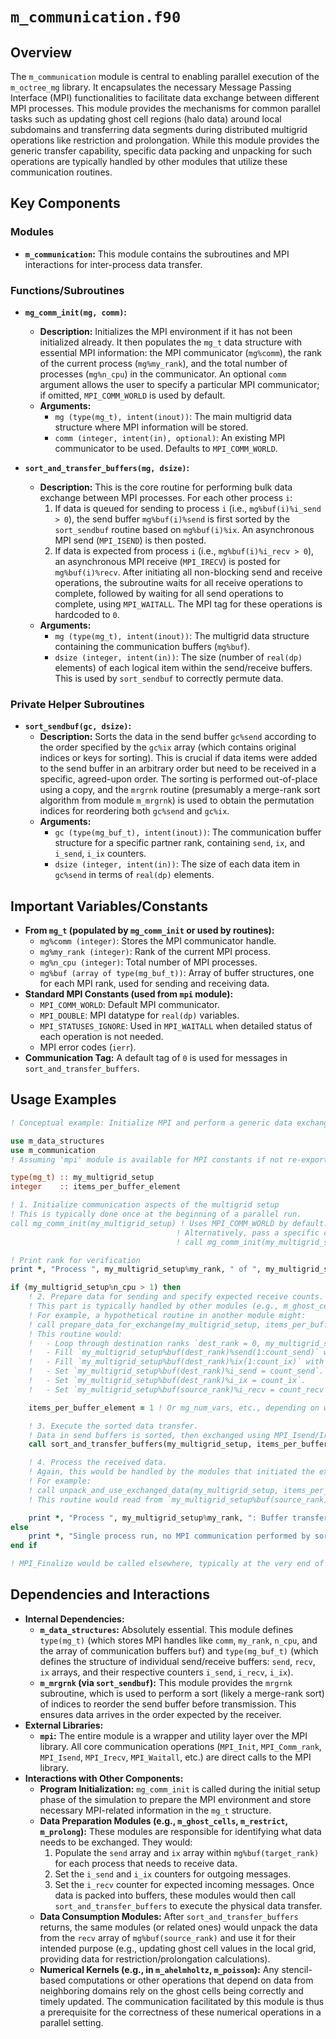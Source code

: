 # `m_communication.f90`

## Overview

The `m_communication` module is central to enabling parallel execution of the `m_octree_mg` library. It encapsulates the necessary Message Passing Interface (MPI) functionalities to facilitate data exchange between different MPI processes. This module provides the mechanisms for common parallel tasks such as updating ghost cell regions (halo data) around local subdomains and transferring data segments during distributed multigrid operations like restriction and prolongation. While this module provides the generic transfer capability, specific data packing and unpacking for such operations are typically handled by other modules that utilize these communication routines.

## Key Components

### Modules

- **`m_communication`:** This module contains the subroutines and MPI interactions for inter-process data transfer.

### Functions/Subroutines

- **`mg_comm_init(mg, comm)`:**
  - **Description:** Initializes the MPI environment if it has not been initialized already. It then populates the `mg_t` data structure with essential MPI information: the MPI communicator (`mg%comm`), the rank of the current process (`mg%my_rank`), and the total number of processes (`mg%n_cpu`) in the communicator. An optional `comm` argument allows the user to specify a particular MPI communicator; if omitted, `MPI_COMM_WORLD` is used by default.
  - **Arguments:**
    - `mg (type(mg_t), intent(inout))`: The main multigrid data structure where MPI information will be stored.
    - `comm (integer, intent(in), optional)`: An existing MPI communicator to be used. Defaults to `MPI_COMM_WORLD`.

- **`sort_and_transfer_buffers(mg, dsize)`:**
  - **Description:** This is the core routine for performing bulk data exchange between MPI processes. For each other process `i`:
    1. If data is queued for sending to process `i` (i.e., `mg%buf(i)%i_send > 0`), the send buffer `mg%buf(i)%send` is first sorted by the `sort_sendbuf` routine based on `mg%buf(i)%ix`. An asynchronous MPI send (`MPI_ISEND`) is then posted.
    2. If data is expected from process `i` (i.e., `mg%buf(i)%i_recv > 0`), an asynchronous MPI receive (`MPI_IRECV`) is posted for `mg%buf(i)%recv`.
    After initiating all non-blocking send and receive operations, the subroutine waits for all receive operations to complete, followed by waiting for all send operations to complete, using `MPI_WAITALL`. The MPI tag for these operations is hardcoded to `0`.
  - **Arguments:**
    - `mg (type(mg_t), intent(inout))`: The multigrid data structure containing the communication buffers (`mg%buf`).
    - `dsize (integer, intent(in))`: The size (number of `real(dp)` elements) of each logical item within the send/receive buffers. This is used by `sort_sendbuf` to correctly permute data.

### Private Helper Subroutines

- **`sort_sendbuf(gc, dsize)`:**
  - **Description:** Sorts the data in the send buffer `gc%send` according to the order specified by the `gc%ix` array (which contains original indices or keys for sorting). This is crucial if data items were added to the send buffer in an arbitrary order but need to be received in a specific, agreed-upon order. The sorting is performed out-of-place using a copy, and the `mrgrnk` routine (presumably a merge-rank sort algorithm from module `m_mrgrnk`) is used to obtain the permutation indices for reordering both `gc%send` and `gc%ix`.
  - **Arguments:**
    - `gc (type(mg_buf_t), intent(inout))`: The communication buffer structure for a specific partner rank, containing `send`, `ix`, and `i_send`, `i_ix` counters.
    - `dsize (integer, intent(in))`: The size of each data item in `gc%send` in terms of `real(dp)` elements.

## Important Variables/Constants

- **From `mg_t` (populated by `mg_comm_init` or used by routines):**
  - `mg%comm (integer)`: Stores the MPI communicator handle.
  - `mg%my_rank (integer)`: Rank of the current MPI process.
  - `mg%n_cpu (integer)`: Total number of MPI processes.
  - `mg%buf (array of type(mg_buf_t))`: Array of buffer structures, one for each MPI rank, used for sending and receiving data.
- **Standard MPI Constants (used from `mpi` module):**
  - `MPI_COMM_WORLD`: Default MPI communicator.
  - `MPI_DOUBLE`: MPI datatype for `real(dp)` variables.
  - `MPI_STATUSES_IGNORE`: Used in `MPI_WAITALL` when detailed status of each operation is not needed.
  - MPI error codes (`ierr`).
- **Communication Tag:** A default tag of `0` is used for messages in `sort_and_transfer_buffers`.

## Usage Examples

```fortran
! Conceptual example: Initialize MPI and perform a generic data exchange.

use m_data_structures
use m_communication
! Assuming 'mpi' module is available for MPI constants if not re-exported.

type(mg_t) :: my_multigrid_setup
integer    :: items_per_buffer_element

! 1. Initialize communication aspects of the multigrid setup
! This is typically done once at the beginning of a parallel run.
call mg_comm_init(my_multigrid_setup) ! Uses MPI_COMM_WORLD by default.
                                     ! Alternatively, pass a specific communicator:
                                     ! call mg_comm_init(my_multigrid_setup, my_custom_comm)

! Print rank for verification
print *, "Process ", my_multigrid_setup%my_rank, " of ", my_multigrid_setup%n_cpu, " initialized."

if (my_multigrid_setup%n_cpu > 1) then
    ! 2. Prepare data for sending and specify expected receive counts.
    ! This part is typically handled by other modules (e.g., m_ghost_cells, m_restrict).
    ! For example, a hypothetical routine in another module might:
    ! call prepare_data_for_exchange(my_multigrid_setup, items_per_buffer_element)
    ! This routine would:
    !   - Loop through destination ranks `dest_rank = 0, my_multigrid_setup%n_cpu - 1`.
    !   - Fill `my_multigrid_setup%buf(dest_rank)%send(1:count_send)` with data.
    !   - Fill `my_multigrid_setup%buf(dest_rank)%ix(1:count_ix)` with sorting keys.
    !   - Set `my_multigrid_setup%buf(dest_rank)%i_send = count_send`.
    !   - Set `my_multigrid_setup%buf(dest_rank)%i_ix = count_ix`.
    !   - Set `my_multigrid_setup%buf(source_rank)%i_recv = count_recv` for expected data.

    items_per_buffer_element = 1 ! Or mg_num_vars, etc., depending on what's being sent

    ! 3. Execute the sorted data transfer.
    ! Data in send buffers is sorted, then exchanged using MPI_Isend/Irecv, followed by MPI_Waitall.
    call sort_and_transfer_buffers(my_multigrid_setup, items_per_buffer_element)

    ! 4. Process the received data.
    ! Again, this would be handled by the modules that initiated the exchange.
    ! For example:
    ! call unpack_and_use_exchanged_data(my_multigrid_setup, items_per_buffer_element)
    ! This routine would read from `my_multigrid_setup%buf(source_rank)%recv(1:count_recv)`.

    print *, "Process ", my_multigrid_setup%my_rank, ": Buffer transfer complete."
else
    print *, "Single process run, no MPI communication performed by sort_and_transfer_buffers."
end if

! MPI_Finalize would be called elsewhere, typically at the very end of the program.
```

## Dependencies and Interactions

- **Internal Dependencies:**
  - **`m_data_structures`:** Absolutely essential. This module defines `type(mg_t)` (which stores MPI handles like `comm`, `my_rank`, `n_cpu`, and the array of communication buffers `buf`) and `type(mg_buf_t)` (which defines the structure of individual send/receive buffers: `send`, `recv`, `ix` arrays, and their respective counters `i_send`, `i_recv`, `i_ix`).
  - **`m_mrgrnk` (via `sort_sendbuf`):** This module provides the `mrgrnk` subroutine, which is used to perform a sort (likely a merge-rank sort) of indices to reorder the send buffer before transmission. This ensures data arrives in the order expected by the receiver.
- **External Libraries:**
  - **`mpi`:** The entire module is a wrapper and utility layer over the MPI library. All core communication operations (`MPI_Init`, `MPI_Comm_rank`, `MPI_Isend`, `MPI_Irecv`, `MPI_Waitall`, etc.) are direct calls to the MPI library.
- **Interactions with Other Components:**
  - **Program Initialization:** `mg_comm_init` is called during the initial setup phase of the simulation to prepare the MPI environment and store necessary MPI-related information in the `mg_t` structure.
  - **Data Preparation Modules (e.g., `m_ghost_cells`, `m_restrict`, `m_prolong`):** These modules are responsible for identifying what data needs to be exchanged. They would:
    1.  Populate the `send` array and `ix` array within `mg%buf(target_rank)` for each process that needs to receive data.
    2.  Set the `i_send` and `i_ix` counters for outgoing messages.
    3.  Set the `i_recv` counter for expected incoming messages.
    Once data is packed into buffers, these modules would then call `sort_and_transfer_buffers` to execute the physical data transfer.
  - **Data Consumption Modules:** After `sort_and_transfer_buffers` returns, the same modules (or related ones) would unpack the data from the `recv` array of `mg%buf(source_rank)` and use it for their intended purpose (e.g., updating ghost cell values in the local grid, providing data for restriction/prolongation calculations).
  - **Numerical Kernels (e.g., in `m_ahelmholtz`, `m_poisson`):** Any stencil-based computations or other operations that depend on data from neighboring domains rely on the ghost cells being correctly and timely updated. The communication facilitated by this module is thus a prerequisite for the correctness of these numerical operations in a parallel setting.
```
